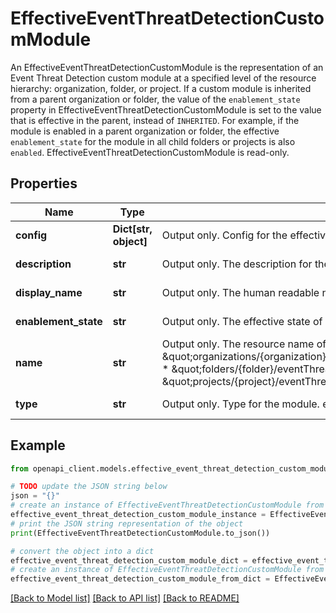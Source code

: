 # EffectiveEventThreatDetectionCustomModule

An EffectiveEventThreatDetectionCustomModule is the representation of an Event Threat Detection custom module at a specified level of the resource hierarchy: organization, folder, or project. If a custom module is inherited from a parent organization or folder, the value of the `enablement_state` property in EffectiveEventThreatDetectionCustomModule is set to the value that is effective in the parent, instead of `INHERITED`. For example, if the module is enabled in a parent organization or folder, the effective `enablement_state` for the module in all child folders or projects is also `enabled`. EffectiveEventThreatDetectionCustomModule is read-only.

## Properties

Name | Type | Description | Notes
------------ | ------------- | ------------- | -------------
**config** | **Dict[str, object]** | Output only. Config for the effective module. | [optional] [readonly] 
**description** | **str** | Output only. The description for the module. | [optional] [readonly] 
**display_name** | **str** | Output only. The human readable name to be displayed for the module. | [optional] [readonly] 
**enablement_state** | **str** | Output only. The effective state of enablement for the module at the given level of the hierarchy. | [optional] [readonly] 
**name** | **str** | Output only. The resource name of the effective ETD custom module. Its format is: * \&quot;organizations/{organization}/eventThreatDetectionSettings/effectiveCustomModules/{module}\&quot;. * \&quot;folders/{folder}/eventThreatDetectionSettings/effectiveCustomModules/{module}\&quot;. * \&quot;projects/{project}/eventThreatDetectionSettings/effectiveCustomModules/{module}\&quot;. | [optional] [readonly] 
**type** | **str** | Output only. Type for the module. e.g. CONFIGURABLE_BAD_IP. | [optional] [readonly] 

## Example

```python
from openapi_client.models.effective_event_threat_detection_custom_module import EffectiveEventThreatDetectionCustomModule

# TODO update the JSON string below
json = "{}"
# create an instance of EffectiveEventThreatDetectionCustomModule from a JSON string
effective_event_threat_detection_custom_module_instance = EffectiveEventThreatDetectionCustomModule.from_json(json)
# print the JSON string representation of the object
print(EffectiveEventThreatDetectionCustomModule.to_json())

# convert the object into a dict
effective_event_threat_detection_custom_module_dict = effective_event_threat_detection_custom_module_instance.to_dict()
# create an instance of EffectiveEventThreatDetectionCustomModule from a dict
effective_event_threat_detection_custom_module_from_dict = EffectiveEventThreatDetectionCustomModule.from_dict(effective_event_threat_detection_custom_module_dict)
```
[[Back to Model list]](../README.md#documentation-for-models) [[Back to API list]](../README.md#documentation-for-api-endpoints) [[Back to README]](../README.md)


